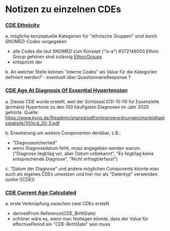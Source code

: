 # Notizen zu einzelnen CDEs

### [CDE Ethnicity](StructureDefinition-cde-ethnicity.html)
a. mögliche konzeptuelle Kategorien für "ethnische Gruppen" sind durch SNOMED-Codes vorgegeben
- alle Codes die laut SNOMED zum Konzept ("is-a") #372148003 Ethnic Group gehören sind zulässig [EthnicGroups](StructureDefinition-vs-ethnic-groups.html)
- entspricht der 


b. An welcher Stelle können "interne Codes" als Value für die Kategorien definiert werden?
    - eventuell über QuestionnaireResponse ?

### [CDE Age At Diagnosis Of Essential Hypertension](StructureDefinition-cde-age-at-diagnosis-of-essential-hypertension.html)
a. Dieses CDE wurde erstellt, weil der Schlüssel ICD-10 I10 für Essenzielle (primäre) Hypertonie zu den 100 häufigsten Diagnosen im Jahr 2020 gehörte. Quelle: https://www.kvno.de/fileadmin/shared/pdf/online/verordnungen/morbiditaetsstatistik/100icd_20-3.pdf

b. Erweiterung um weitere Componenten denkbar, z.B.:
- "Diagnosesicherheit"
- wenn Diagnosedatum fehlt, muss angegeben werden warum. ("Diagnose liegt/lag vor, aber Datum unbekannt", "Es liegt/lag keine  entsprechende Diagnose", "Nicht erfragt/erfasst")

c. "Datum der Diagnose" und andere möglichen Components könnte man auch als eigenes CDEs umsetzen und hier nur als "Datentyp" verwenden. (siehe ![CDE])

### [CDE Current Age Calculated](StructureDefinition-cde-current-age-calculated.html)
a. erste Verknüpfung zwischen zwei CDEs erstellt
- derivedFrom Reference(CDE_BirthDate)
- schöner wäre es, wenn man festlegen könnte, dass der Value für effectivePeriod ein "CDE-BirthDate" sein muss

